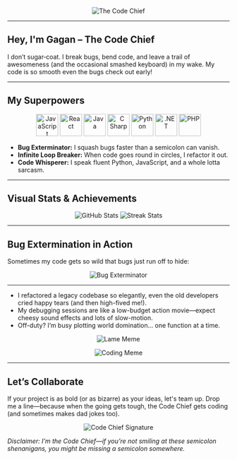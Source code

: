 <p align="center">
  <!-- Animated header using Capsule Render -->
  <img src="https://capsule-render.vercel.app/api?text=THE%20CODE%20CHIEF&animation=fadeIn&type=waving&color=gradient&height=150" alt="The Code Chief" />
</p>

---

## Hey, I'm Gagan – The Code Chief

I don’t sugar‑coat. I break bugs, bend code, and leave a trail of awesomeness (and the occasional smashed keyboard) in my wake. My code is so smooth even the bugs check out early!

---

## My Superpowers

<p align="center">
  <!-- Tech Logos: JavaScript, React, Java, C#, Python, .NET, PHP -->
  <img src="https://cdn.jsdelivr.net/gh/devicons/devicon/icons/javascript/javascript-original.svg" alt="JavaScript" width="50" height="50"/>
  <img src="https://cdn.jsdelivr.net/gh/devicons/devicon/icons/react/react-original.svg" alt="React" width="50" height="50"/>
  <img src="https://cdn.jsdelivr.net/gh/devicons/devicon/icons/java/java-original.svg" alt="Java" width="50" height="50"/>
  <img src="https://cdn.jsdelivr.net/gh/devicons/devicon/icons/csharp/csharp-original.svg" alt="C Sharp" width="50" height="50"/>
  <img src="https://cdn.jsdelivr.net/gh/devicons/devicon/icons/python/python-original.svg" alt="Python" width="50" height="50"/>
  <img src="https://cdn.jsdelivr.net/gh/devicons/devicon/icons/dot-net/dot-net-original.svg" alt=".NET" width="50" height="50"/>
  <img src="https://cdn.jsdelivr.net/gh/devicons/devicon/icons/php/php-original.svg" alt="PHP" width="50" height="50"/>
</p>

- **Bug Exterminator:** I squash bugs faster than a semicolon can vanish.  
- **Infinite Loop Breaker:** When code goes round in circles, I refactor it out.  
- **Code Whisperer:** I speak fluent Python, JavaScript, and a whole lotta sarcasm.

---

## Visual Stats & Achievements

<p align="center">
  <!-- GitHub Stats: Replace "gagan306" with your actual GitHub username -->
  <img src="https://github-readme-stats.vercel.app/api?username=gagan306&show_icons=true&theme=radical" alt="GitHub Stats" />
  <img src="https://github-readme-streak-stats.herokuapp.com/?user=gagan306&theme=radical" alt="Streak Stats" />
</p>

---

## Bug Extermination in Action

Sometimes my code gets so wild that bugs just run off to hide:

<p align="center">
  <img src="https://media.giphy.com/media/3oEjI6SIIHBdRxXI40/giphy.gif" alt="Bug Exterminator" />
</p>

---



- I refactored a legacy codebase so elegantly, even the old developers cried happy tears (and then high-fived me!).  
- My debugging sessions are like a low-budget action movie—expect cheesy sound effects and lots of slow-motion.  
- Off-duty? I’m busy plotting world domination… one function at a time.  

<p align="center">
  <!-- Lame Meme GIF -->
  <img src="https://media.giphy.com/media/l0HlOvJ7yaacpuSas/giphy.gif" alt="Lame Meme" />
</p>

<p align="center">
  <!-- Another fun meme image -->
  <img src="https://media.giphy.com/media/26ufdipQqU2lhNA4g/giphy.gif" alt="Coding Meme" />
</p>

---

## Let’s Collaborate

If your project is as bold (or as bizarre) as your ideas, let's team up. Drop me a line—because when the going gets tough, the Code Chief gets coding (and sometimes makes dad jokes too).

<p align="center">
  <!-- Epic sign-off GIF -->
  <img src="https://media.giphy.com/media/3o7btPCcdNniyf0ArS/giphy.gif" alt="Code Chief Signature" />
</p>

*Disclaimer: I’m the Code Chief—if you’re not smiling at these semicolon shenanigans, you might be missing a semicolon somewhere.*




